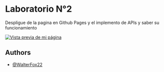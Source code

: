 
# Laboratorio N°2
Despligue de la pagina en Github Pages y el implemento de APIs y saber su funcionamiento 

[![Vista previa de mi página](https://github.com/user-attachments/assets/61819b2e-b558-4271-bb4c-514b28530c5c)](https://walterfox22.github.io/Laboratorio-2/)



## Authors

- [@WalterFox22](https://github.com/WalterFox22)

